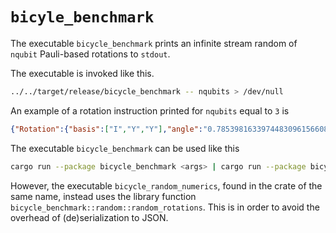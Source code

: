 # `bicyle_benchmark`

The executable `bicycle_benchmark` prints an infinite stream random of `nqubit`
Pauli-based rotations to `stdout`.

The executable is invoked like this.
```sh
../../target/release/bicycle_benchmark -- nqubits > /dev/null
```

An example of a rotation instruction printed for `nqubits` equal to `3` is
```json
{"Rotation":{"basis":["I","Y","Y"],"angle":"0.78539816339744830961566084581"}}
```

The executable `bicycle_benchmark` can be used like this
```sh
cargo run --package bicycle_benchmark <args> | cargo run --package bicycle_compiler <args> | cargo run --package bicycle_numerics <args>
```

However, the executable `bicycle_random_numerics`, found in the crate of the same name,
instead uses the library function `bicycle_benchmark::random::random_rotations`.
This is in order to avoid the overhead of (de)serialization to JSON.
